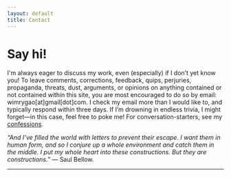 ```yaml
---
layout: default
title: Contact
---
```


# Say hi!
<p class="introduction">I'm always eager to discuss my work, even (especially) if I don’t yet know you! To leave comments, corrections, feedback, quips, perjuries, propaganda, threats, dust, arguments, or opinions on anything contained or not contained within this site, you are most encouraged to do so by email: wimrygao[at]gmail[dot]com. I check my email more than I would like to, and typically respond within three days. If I’m drowning in endless trivia, I might forget—in this case, feel free to poke me! For conversation-starters, see my <a href="/confessions.html" target="_blank">confessions</a>.</p>

<p class="introduction"><i>&ldquo;And I’ve filled the world with letters to prevent their escape. I want them in human form, and so I conjure up a whole environment and catch them in the middle. I put my whole heart into these constructions. But they are constructions.&rdquo;</i> — Saul Bellow.</p>

---